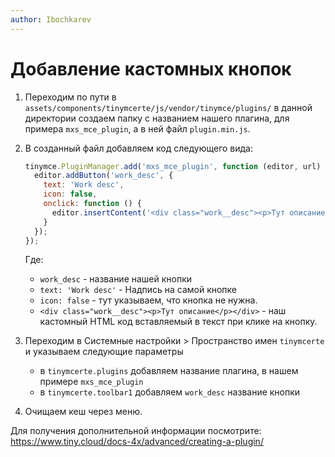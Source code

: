 ```yaml
---
author: Ibochkarev
---
```

# Добавление кастомных кнопок

1. Переходим по пути в `assets/components/tinymcerte/js/vendor/tinymce/plugins/` в данной директории создаем папку с названием нашего плагина, для примера `mxs_mce_plugin`, а в ней файл `plugin.min.js`.

2. В созданный файл добавляем код следующего вида:

    ```js
    tinymce.PluginManager.add('mxs_mce_plugin', function (editor, url) {
      editor.addButton('work_desc', {
        text: 'Work desc',
        icon: false,
        onclick: function () {
          editor.insertContent('<div class="work__desc"><p>Тут описание</p></div>');
        }
      });
    });
    ```

    Где:

    - `work_desc` - название нашей кнопки
    - `text: 'Work desc'` - Надпись на самой кнопке
    - `icon: false` - тут указываем, что кнопка не нужна.
    - `<div class="work__desc"><p>Тут описание</p></div>` - наш кастомный HTML код вставляемый в текст при клике на кнопку.

3. Переходим в Системные настройки > Пространство имен `tinymcerte` и указываем следующие параметры

    - в `tinymcerte.plugins` добавляем название плагина, в нашем примере `mxs_mce_plugin`
    - в `tinymcerte.toolbar1` добавляем `work_desc` название кнопки

4. Очищаем кеш через меню.

Для получения дополнительной информации посмотрите: <https://www.tiny.cloud/docs-4x/advanced/creating-a-plugin/>
